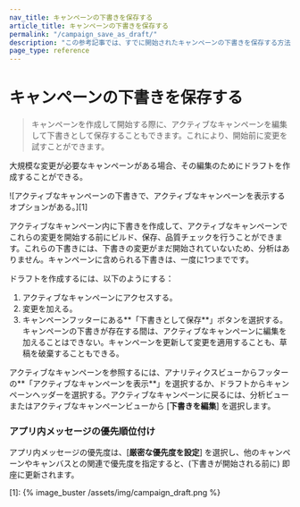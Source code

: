```yaml
---
nav_title: キャンペーンの下書きを保存する
article_title: キャンペーンの下書きを保存する
permalink: "/campaign_save_as_draft/"
description: "この参考記事では、すでに開始されたキャンペーンの下書きを保存する方法を取り上げている。"
page_type: reference
---
```


# キャンペーンの下書きを保存する

> キャンペーンを作成して開始する際に、アクティブなキャンペーンを編集して下書きとして保存することもできます。これにより、開始前に変更を試すことができます。

大規模な変更が必要なキャンペーンがある場合、その編集のためにドラフトを作成することができる。

![アクティブなキャンペーンの下書きで、アクティブなキャンペーンを表示するオプションがある。][1]

アクティブなキャンペーン内に下書きを作成して、アクティブなキャンペーンでこれらの変更を開始する前にビルド、保存、品質チェックを行うことができます。これらの下書きには、下書きの変更がまだ開始されていないため、分析はありません。キャンペーンに含められる下書きは、一度に1つまでです。

ドラフトを作成するには、以下のようにする：

1. アクティブなキャンペーンにアクセスする。
2. 変更を加える。
3. キャンペーンフッターにある**「下書きとして保存**」ボタンを選択する。キャンペーンの下書きが存在する間は、アクティブなキャンペーンに編集を加えることはできない。キャンペーンを更新して変更を適用することも、草稿を破棄することもできる。

アクティブなキャンペーンを参照するには、アナリティクスビューからフッターの**「アクティブなキャンペーンを表示**」を選択するか、ドラフトからキャンペーンヘッダーを選択する。アクティブなキャンペーンに戻るには、分析ビューまたはアクティブなキャンペーンビューから \[**下書きを編集**] を選択します。

### アプリ内メッセージの優先順位付け

アプリ内メッセージの優先度は、\[**厳密な優先度を設定**] を選択し、他のキャンペーンやキャンバスとの関連で優先度を指定すると、(下書きが開始される前に) 即座に更新されます。

[1]: {% image_buster /assets/img/campaign_draft.png %}